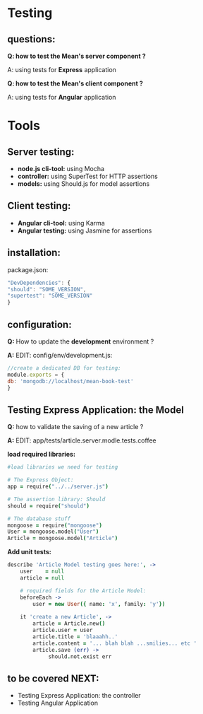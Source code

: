 Testing
====

questions:
----

 **Q: how to test the Mean's server component ?** 
 
 A: using tests for **Express** application

 **Q: how to test the Mean's client component ?** 
 
 A: using tests for **Angular** application


Tools
=====
Server testing:
-----
- **node.js cli-tool:** using Mocha
- **controller:** using SuperTest for HTTP assertions
- **models:** using Should.js for model assertions

Client testing:
------
 - **Angular cli-tool:** using Karma
 - **Angular testing:** using Jasmine for assertions


installation:
---
  package.json:

```javascript
"DevDependencies": {
"should": "SOME_VERSION",
"supertest": "SOME_VERSION"
}
```

configuration:
-----
 **Q:** How to update the **development** environment ? 
 
 **A:** EDIT: config/env/development.js:

```javascript
//create a dedicated DB for testing:
module.exports = {
db: 'mongodb://localhost/mean-book-test'
}
```

Testing Express Application: the Model
----
 **Q:** how to validate the  saving of a new article ?



 **A:** EDIT: app/tests/article.server.modle.tests.coffee
 
 **load required libraries:**

```coffeescript
#load libraries we need for testing

# The Express Object:  
app = require("../../server.js")

# The assertion library: Should
should = require("should")

# The database stuff 
mongoose = require("mongoose")
User = mongoose.model("User")
Article = mongoose.model("Article")
```

  **Add unit tests:**

```coffeescript
describe 'Article Model testing goes here:', ->
    user    = null
    article = null

    # required fields for the Article Model:
    beforeEach ->
        user = new User({ name: 'x', family: 'y'})
    
    it 'create a new Article', ->
        article = Article.new()
        article.user = user
        article.title = 'blaaahh..'
        article.content = '... blah blah ...smilies... etc '
        article.save (err) ->
             should.not.exist err
```

 
to be covered NEXT:
-----
- Testing Express Application: the controller
- Testing Angular Application
